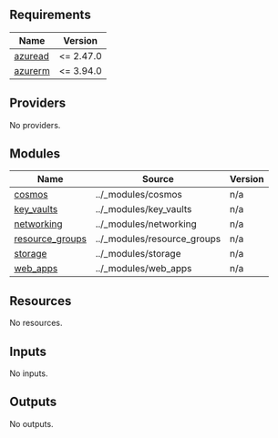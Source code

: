 <!-- markdownlint-disable -->
<!-- BEGINNING OF PRE-COMMIT-TERRAFORM DOCS HOOK -->
## Requirements

| Name | Version |
|------|---------|
| <a name="requirement_azuread"></a> [azuread](#requirement\_azuread) | <= 2.47.0 |
| <a name="requirement_azurerm"></a> [azurerm](#requirement\_azurerm) | <= 3.94.0 |

## Providers

No providers.

## Modules

| Name | Source | Version |
|------|--------|---------|
| <a name="module_cosmos"></a> [cosmos](#module\_cosmos) | ../_modules/cosmos | n/a |
| <a name="module_key_vaults"></a> [key\_vaults](#module\_key\_vaults) | ../_modules/key_vaults | n/a |
| <a name="module_networking"></a> [networking](#module\_networking) | ../_modules/networking | n/a |
| <a name="module_resource_groups"></a> [resource\_groups](#module\_resource\_groups) | ../_modules/resource_groups | n/a |
| <a name="module_storage"></a> [storage](#module\_storage) | ../_modules/storage | n/a |
| <a name="module_web_apps"></a> [web\_apps](#module\_web\_apps) | ../_modules/web_apps | n/a |

## Resources

No resources.

## Inputs

No inputs.

## Outputs

No outputs.
<!-- END OF PRE-COMMIT-TERRAFORM DOCS HOOK -->
